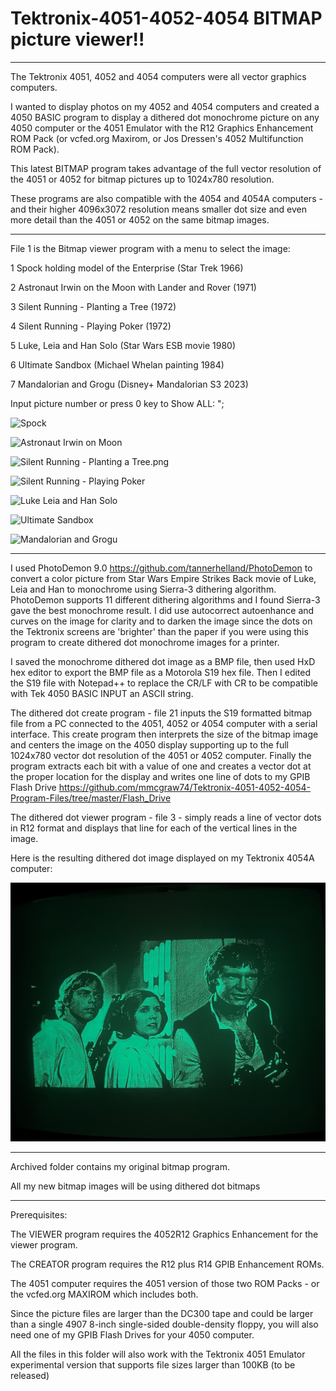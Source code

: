 # Tektronix-4051-4052-4054 BITMAP picture viewer!!


**************
The Tektronix 4051, 4052 and 4054 computers were all vector graphics computers.

I wanted to display photos on my 4052 and 4054 computers and created a 4050 BASIC program to display a dithered dot monochrome picture on any 4050 computer or the 4051 Emulator with the R12 Graphics Enhancement ROM Pack (or vcfed.org Maxirom, or Jos Dressen's 4052 Multifunction ROM Pack).

This latest BITMAP program takes advantage of the full vector resolution of the 4051 or 4052 for bitmap pictures up to 1024x780 resolution.  

These programs are also compatible with the 4054 and 4054A computers - and their higher 4096x3072 resolution means smaller dot size and even more detail than the 4051 or 4052 on the same bitmap images.

**************
File 1 is the Bitmap viewer program with a menu to select the image:

1  Spock holding model of the Enterprise   (Star Trek 1966)

2  Astronaut Irwin on the Moon with Lander and Rover (1971)

3  Silent Running - Planting a Tree                  (1972)

4  Silent Running - Playing Poker                    (1972)

5  Luke, Leia and Han Solo       (Star Wars ESB movie 1980)

6  Ultimate Sandbox          (Michael Whelan painting 1984)

7  Mandalorian and Grogu      (Disney+ Mandalorian S3 2023)

Input picture number or press 0 key to Show ALL: ";

![Spock](./Spock.pngg)

![Astronaut Irwin on Moon](./Astronaut%20Irwin%20on%20Moon.pngg)

![Silent Running - Planting a Tree.png](./Silent%20Running%20-%20Planting%20a%20Tree.pngg)

![Silent Running - Playing Poker](./Silent%20Running%20-%20Playing%20Poker.pngg)

![Luke Leia and Han Solo](./Luke%20Leia%20and%20Han%20Solo.pngg)

![Ultimate Sandbox](./Ultimate%20Sandbox.pngg)

![Mandalorian and Grogu](./Mandalorian%20and%20Grogu.pngg)

**************

I used PhotoDemon 9.0 https://github.com/tannerhelland/PhotoDemon to convert a color picture from Star Wars Empire Strikes Back movie of Luke, Leia and Han to monochrome using Sierra-3 dithering algorithm.  PhotoDemon supports 11 different dithering algorithms and I found Sierra-3 gave the best monochrome result.  I did use autocorrect autoenhance and curves on the image for clarity and to darken the image since the dots on the Tektronix screens are 'brighter' than the paper if you were using this program to create dithered dot monochrome images for a printer.

I saved the monochrome dithered dot image as a BMP file, then used HxD hex editor to export the BMP file as a Motorola S19 hex file.  Then I edited the S19 file with Notepad++ to replace the CR/LF with CR to be compatible with Tek 4050 BASIC INPUT an ASCII string.

The dithered dot create program - file 21 inputs the S19 formatted bitmap file from a PC connected to the 4051, 4052 or 4054 computer with a serial interface.  This create program then interprets the size of the bitmap image and centers the image on the 4050 display supporting up to the full 1024x780 vector dot resolution of the 4051 or 4052 computer.  Finally the program extracts each bit with a value of one and creates a vector dot at the proper location for the display and writes one line of dots to my GPIB Flash Drive https://github.com/mmcgraw74/Tektronix-4051-4052-4054-Program-Files/tree/master/Flash_Drive

The dithered dot viewer program - file 3 - simply reads a line of vector dots in R12 format and displays that line for each of the vertical lines in the image.

Here is the resulting dithered dot image displayed on my Tektronix 4054A computer:

![Luke Leia and Han on my 4054A](./Luke%20Leia%20Han%20S3%204054A.jpeg)

****************
Archived folder contains my original bitmap program.  

All my new bitmap images will be using dithered dot bitmaps

***************
Prerequisites:

The VIEWER program requires the 4052R12 Graphics Enhancement for the viewer program.

The CREATOR program requires the R12 plus R14 GPIB Enhancement ROMs.

The 4051 computer requires the 4051 version of those two ROM Packs - or the vcfed.org MAXIROM which includes both.

Since the picture files are larger than the DC300 tape and could be larger than a single 4907 8-inch single-sided double-density floppy, you will also need one of my GPIB Flash Drives for your 4050 computer.

All the files in this folder will also work with the Tektronix 4051 Emulator experimental version that supports file sizes larger than 100KB (to be released)

